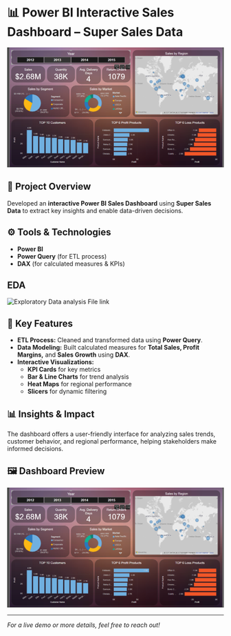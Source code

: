 # 📊 Power BI Interactive Sales Dashboard – Super Sales Data

![Power BI Sales Dashboard](https://github.com/simran1devloper/Data-analytics-Dashboard/blob/main/Screenshot%202025-02-20%20145716.png)

## 📁 Project Overview
Developed an **interactive Power BI Sales Dashboard** using **Super Sales Data** to extract key insights and enable data-driven decisions.

## ⚙️ Tools & Technologies
- **Power BI**
- **Power Query** (for ETL process)
- **DAX** (for calculated measures & KPIs)

## EDA 
![Exploratory Data analysis File link](https://github.com/simran1devloper/Data-analytics-Dashboard/blob/main/superstore-revenue-analysis-dataset-eda.ipynb)

## 🔑 Key Features
- **ETL Process:** Cleaned and transformed data using **Power Query**.
- **Data Modeling:** Built calculated measures for **Total Sales, Profit Margins,** and **Sales Growth** using **DAX**.
- **Interactive Visualizations:**
  - **KPI Cards** for key metrics
  - **Bar & Line Charts** for trend analysis
  - **Heat Maps** for regional performance
  - **Slicers** for dynamic filtering

## 📊 Insights & Impact
The dashboard offers a user-friendly interface for analyzing sales trends, customer behavior, and regional performance, helping stakeholders make informed decisions.

## 🖼️ Dashboard Preview
![Power BI Dashboard Preview](https://github.com/simran1devloper/Data-analytics-Dashboard/blob/main/Screenshot%202025-02-20%20145716.png)

---

*For a live demo or more details, feel free to reach out!*

